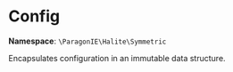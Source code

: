 # Config

**Namespace**: `\ParagonIE\Halite\Symmetric`

Encapsulates configuration in an immutable data structure.

